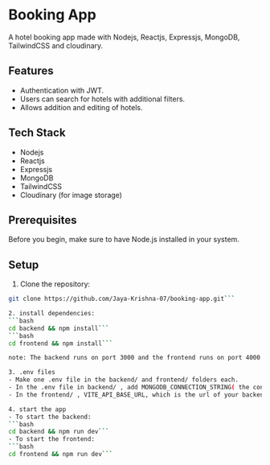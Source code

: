 # Booking App

A hotel booking app made with Nodejs, Reactjs, Expressjs, MongoDB, TailwindCSS and cloudinary.

## Features

- Authentication with JWT.
- Users can search for hotels with additional filters.
- Allows addition and editing of hotels.

## Tech Stack

- Nodejs
- Reactjs
- Expressjs
- MongoDB
- TailwindCSS
- Cloudinary (for image storage)

## Prerequisites

Before you begin, make sure to have Node.js installed in your system.

## Setup

1. Clone the repository:
```bash
git clone https://github.com/Jaya-Krishna-07/booking-app.git```

2. install dependencies:
```bash
cd backend && npm install```
```bash
cd frontend && npm install```

note: The backend runs on port 3000 and the frontend runs on port 4000.

3. .env files
- Make one .env file in the backend/ and frontend/ folders each.
- In the .env file in backend/ , add MONGODB_CONNECTION_STRING( the connection string to connect to your MongoDB account), FRONTEND_URL(the url of your frontend app), JWT_SECRET_KEY(a random secret key), the following can be found in your cloudinary dashboard CLOUDINARY_CLOUD_NAME, CLOUDINARY_API_KEY, CLOUDINARY_API_SECRET.
- In the frontend/ , VITE_API_BASE_URL, which is the url of your backend.

4. start the app
- To start the backend:
```bash
cd backend && npm run dev```
- To start the frontend:
```bash
cd frontend && npm run dev```
